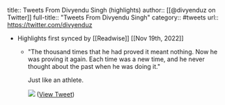 title:: Tweets From Divyendu Singh (highlights)
author:: [[@divyenduz on Twitter]]
full-title:: "Tweets From Divyendu Singh"
category:: #tweets
url:: https://twitter.com/divyenduz

- Highlights first synced by [[Readwise]] [[Nov 19th, 2022]]
	- "The thousand times that he had proved it meant nothing. Now he was proving it again. Each time was a new time, and he never thought about the past when he was doing it."
	  
	  Just like an athlete. 
	  
	  ![](https://pbs.twimg.com/media/FUekuWTWYAAn1Jm.png) ([View Tweet](https://twitter.com/divyenduz/status/1533375316177178624))